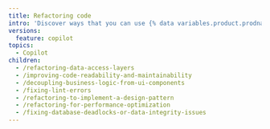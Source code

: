 ```yaml
---
title: Refactoring code
intro: 'Discover ways that you can use {% data variables.product.prodname_copilot %} to refactor your code.'
versions:
  feature: copilot
topics:
  - Copilot
children:
  - /refactoring-data-access-layers
  - /improving-code-readability-and-maintainability
  - /decoupling-business-logic-from-ui-components
  - /fixing-lint-errors
  - /refactoring-to-implement-a-design-pattern
  - /refactoring-for-performance-optimization
  - /fixing-database-deadlocks-or-data-integrity-issues
---
```

